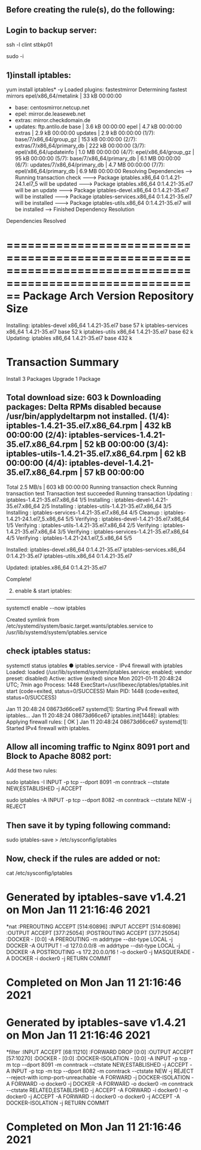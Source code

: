 Before creating  the rule(s), do the following:
-------------------------------------

Login to backup server:
----------------------
ssh -l  clint  stbkp01  

sudo -i



1)install iptables:
--------------
yum install iptables\*  -y
Loaded plugins: fastestmirror
Determining fastest mirrors
epel/x86_64/metalink                                                          |  33 kB  00:00:00
 * base: centosmirror.netcup.net
 * epel: mirror.de.leaseweb.net
 * extras: mirror.checkdomain.de
 * updates: ftp.antilo.de
base                                                                          | 3.6 kB  00:00:00
epel                                                                          | 4.7 kB  00:00:00
extras                                                                        | 2.9 kB  00:00:00
updates                                                                       | 2.9 kB  00:00:00
(1/7): base/7/x86_64/group_gz                                                 | 153 kB  00:00:00
(2/7): extras/7/x86_64/primary_db                                             | 222 kB  00:00:00
(3/7): epel/x86_64/updateinfo                                                 | 1.0 MB  00:00:00
(4/7): epel/x86_64/group_gz                                                   |  95 kB  00:00:00
(5/7): base/7/x86_64/primary_db                                               | 6.1 MB  00:00:00
(6/7): updates/7/x86_64/primary_db                                            | 4.7 MB  00:00:00
(7/7): epel/x86_64/primary_db                                                 | 6.9 MB  00:00:00
Resolving Dependencies
--> Running transaction check
---> Package iptables.x86_64 0:1.4.21-24.1.el7_5 will be updated
---> Package iptables.x86_64 0:1.4.21-35.el7 will be an update
---> Package iptables-devel.x86_64 0:1.4.21-35.el7 will be installed
---> Package iptables-services.x86_64 0:1.4.21-35.el7 will be installed
---> Package iptables-utils.x86_64 0:1.4.21-35.el7 will be installed
--> Finished Dependency Resolution

Dependencies Resolved

==========================================================================================================
 Package                     Arch                 Version               Repository                 Size
==========================================================================================================
Installing:
 iptables-devel              x86_64            1.4.21-35.el7              base                       57 k
 iptables-services           x86_64            1.4.21-35.el7              base                       52 k
 iptables-utils              x86_64            1.4.21-35.el7              base                       62 k
Updating:
 iptables                    x86_64            1.4.21-35.el7              base                      432 k

Transaction Summary
===========================================================================================================
Install  3 Packages
Upgrade  1 Package

Total download size: 603 k
Downloading packages:
Delta RPMs disabled because /usr/bin/applydeltarpm not installed.
(1/4): iptables-1.4.21-35.el7.x86_64.rpm                                     | 432 kB  00:00:00
(2/4): iptables-services-1.4.21-35.el7.x86_64.rpm                            |  52 kB  00:00:00
(3/4): iptables-utils-1.4.21-35.el7.x86_64.rpm                               |  62 kB  00:00:00
(4/4): iptables-devel-1.4.21-35.el7.x86_64.rpm                               |  57 kB  00:00:00
-------------------------------------------------------------------------------------------------
Total                                                                                                     2.5 MB/s | 603 kB  00:00:00
Running transaction check
Running transaction test
Transaction test succeeded
Running transaction
  Updating   : iptables-1.4.21-35.el7.x86_64                            1/5
  Installing : iptables-devel-1.4.21-35.el7.x86_64                      2/5
  Installing : iptables-utils-1.4.21-35.el7.x86_64                      3/5
  Installing : iptables-services-1.4.21-35.el7.x86_64                   4/5
  Cleanup    : iptables-1.4.21-24.1.el7_5.x86_64                        5/5
  Verifying  : iptables-devel-1.4.21-35.el7.x86_64                      1/5
  Verifying  : iptables-utils-1.4.21-35.el7.x86_64                      2/5
  Verifying  : iptables-1.4.21-35.el7.x86_64                            3/5
  Verifying  : iptables-services-1.4.21-35.el7.x86_64                   4/5
  Verifying  : iptables-1.4.21-24.1.el7_5.x86_64                        5/5

Installed:
  iptables-devel.x86_64 0:1.4.21-35.el7       iptables-services.x86_64 0:1.4.21-35.el7       iptables-utils.x86_64 0:1.4.21-35.el7

Updated:
  iptables.x86_64 0:1.4.21-35.el7

Complete!


2) enable & start iptables:
--------------------
systemctl enable --now  iptables

Created symlink from /etc/systemd/system/basic.target.wants/iptables.service to /usr/lib/systemd/system/iptables.service



check iptables status:
-----------------
systemctl  status  iptables
● iptables.service - IPv4 firewall with iptables
   Loaded: loaded (/usr/lib/systemd/system/iptables.service; enabled; vendor preset: disabled)
   Active: active (exited) since Mon 2021-01-11 20:48:24 UTC; 7min ago
  Process: 1448 ExecStart=/usr/libexec/iptables/iptables.init start (code=exited, status=0/SUCCESS)
 Main PID: 1448 (code=exited, status=0/SUCCESS)

Jan 11 20:48:24 08673d66ce67 systemd[1]: Starting IPv4 firewall with iptables...
Jan 11 20:48:24 08673d66ce67 iptables.init[1448]: iptables: Applying firewall rules: [  OK  ]
Jan 11 20:48:24 08673d66ce67 systemd[1]: Started IPv4 firewall with iptables.

Allow all incoming traffic to Nginx 8091 port and Block to Apache 8082 port:
----------------------------------------------------------------

Add these two rules:

sudo iptables -I INPUT -p tcp --dport 8091 -m conntrack --ctstate NEW,ESTABLISHED -j ACCEPT        

sudo iptables -A INPUT -p tcp --dport 8082 -m conntrack --ctstate NEW -j REJECT                

Then save it by typing following command:    
------------------------------------                            
sudo iptables-save > /etc/sysconfig/iptables

Now, check if the rules are added or not:
----------------------------------                                
cat /etc/sysconfig/iptables         


# Generated by iptables-save v1.4.21 on Mon Jan 11 21:16:46 2021
*nat
:PREROUTING ACCEPT [514:60896]
:INPUT ACCEPT [514:60896]
:OUTPUT ACCEPT [377:25054]
:POSTROUTING ACCEPT [377:25054]
:DOCKER - [0:0]
-A PREROUTING -m addrtype --dst-type LOCAL -j DOCKER
-A OUTPUT ! -d 127.0.0.0/8 -m addrtype --dst-type LOCAL -j DOCKER
-A POSTROUTING -s 172.20.0.0/16 ! -o docker0 -j MASQUERADE
-A DOCKER -i docker0 -j RETURN
COMMIT
# Completed on Mon Jan 11 21:16:46 2021
# Generated by iptables-save v1.4.21 on Mon Jan 11 21:16:46 2021
*filter
:INPUT ACCEPT [68:11210]
:FORWARD DROP [0:0]
:OUTPUT ACCEPT [57:10270]
:DOCKER - [0:0]
:DOCKER-ISOLATION - [0:0]
-A INPUT -p tcp -m tcp --dport 8091 -m conntrack --ctstate NEW,ESTABLISHED -j ACCEPT
-A INPUT -p tcp -m tcp --dport 8082 -m conntrack --ctstate NEW -j REJECT --reject-with icmp-port-unreachable
-A FORWARD -j DOCKER-ISOLATION
-A FORWARD -o docker0 -j DOCKER
-A FORWARD -o docker0 -m conntrack --ctstate RELATED,ESTABLISHED -j ACCEPT
-A FORWARD -i docker0 ! -o docker0 -j ACCEPT
-A FORWARD -i docker0 -o docker0 -j ACCEPT
-A DOCKER-ISOLATION -j RETURN
COMMIT
# Completed on Mon Jan 11 21:16:46 2021